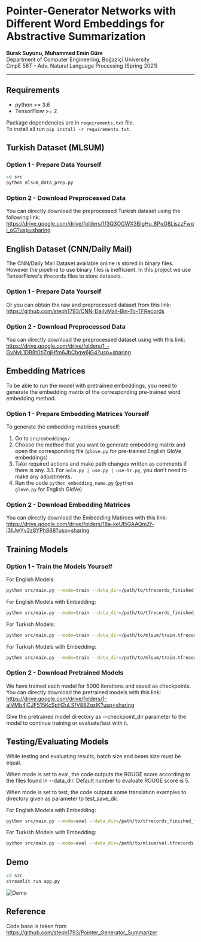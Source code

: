 # Pointer-Generator Networks with Different Word Embeddings for Abstractive Summarization

**Burak Suyunu, Muhammed Emin Güre**  
Department of Computer Engineering, Boğaziçi University  
CmpE 58T - Adv. Natural Language Processing (Spring 2021)

-----

## Requirements
* python >= 3.6
* TensorFlow >= 2

Package dependencies are in `requirements.txt` file.  
To install all run `pip install -r requirements.txt`.

## Turkish Dataset (MLSUM)

### Option 1 - Prepare Data Yourself
```bash
cd src
python mlsum_data_prep.py
```

### Option 2 - Download Preprocessed Data
You can directly download the preprocessed Turkish dataset using the following link: https://drive.google.com/drive/folders/1f3Q3OGWX3BIgHu_8PuO8LjszzFwqi_oG?usp=sharing


## English Dataset (CNN/Daily Mail)
The CNN/Daily Mail Dataset available online is stored in binary files. However the pipeline to use binary files is inefficient. In this project we use TensorFlows's tfrecords files to store datasets.

### Option 1 - Prepare Data Yourself
Or you can obtain the raw and preprocessed dataset from this link: https://github.com/steph1793/CNN-DailyMail-Bin-To-TFRecords

### Option 2 - Download Preprocessed Data
You can directly download the preprocessed dataset using with this link: https://drive.google.com/drive/folders/1_-GvNvL1DB8t0tjZgjHfm6JbChgw6jG4?usp=sharing


## Embedding Matrices

To be able to run the model with pretrained embeddings, you need to generate the embedding matrix of the corresponding pre-trained word embedding method. 

### Option 1 - Prepare Embedding Matrices Yourself
To generate the embedding matrices yourself:

1. Go to <code>src/embeddings/</code>
2. Choose the method that you want to generate embedding matrix and open the corresponding file (<code>glove.py</code> for pre-trained English GloVe embeddings)
3. Take required actions and make path changes written as comments if there is any.
  3.1. For <code>nnlm.py | use.py | use-tr.py</code>, you don't need to make any adjustments.
4. Run the code <code>python embedding_name.py</code> (<code>python glove.py</code> for English GloVe)

### Option 2 - Download Embedding Matrices
You can directly download the Embedding Matirces with this link: https://drive.google.com/drive/folders/18a-keUl5GAAQmZf-i3lUwYv2z8YPh888?usp=sharing


## Training Models

### Option 1 - Train the Models Yourself

For English Models:

```bash
python src/main.py --mode=train --data_dir=/path/to/tfrecords_finished_files/chunked_train --vocab_path=/path/to/tfrecords_finished_files/vocab --checkpoint_dir=/path/to/Checkpoints/embedding_name
```

For English Models with Embedding:

```bash
python src/main.py --mode=train --data_dir=/path/to/tfrecords_finished_files/chunked_train --vocab_path=/path/to/tfrecords_finished_files/vocab --checkpoint_dir=/path/to/Checkpoints/embedding-name --pt_embedding=/path/to/embeddings/embedding-name_embedding_matrix.pk --embed_size=embedding-dimension
```

For Turkish Models:

```bash
python src/main.py --mode=train --data_dir=/path/to/mlsum/train.tfrecords --vocab_path=/path/to/mlsum/vocab --checkpoint_dir=/path/to/Checkpoints/embedding_name
```

For Turkish Models with Embedding:

```bash
python src/main.py --mode=train --data_dir=/path/to/mlsum/train.tfrecords --vocab_path=/path/to/mlsum/vocab --checkpoint_dir=/path/to/Checkpoints/embedding-name --pt_embedding=/path/to/embeddings/embedding-name_embedding_matrix.pk --embed_size=embedding-dimension
```

### Option 2 - Download Pretrained Models

We have trained each model for 5000 iterations and saved as checkpoints. You can directly download the pretrained models with this link: https://drive.google.com/drive/folders/1-aIVMb4jCJF515KcSpH2uLSfV88ZqxlK?usp=sharing

Give the pretrained model directory as --checkpoint_dir parameter to the model to continue training or evaluate/test with it.


## Testing/Evaluating Models

While testing and evaluating results, batch size and beam size must be equal.

When mode is set to eval, the code outputs the ROUGE score according to the files found in --data_dir. Default number to evaluate ROUGE score is 5.

When mode is set to test, the code outputs some translation examples to directory given as parameter to test_save_dir.

For English Models with Embedding:

```bash
python src/main.py --mode=eval --data_dir=/path/to/tfrecords_finished_files/chunked_val --vocab_path=/path/to/tfrecords_finished_files/vocab --checkpoint_dir=/path/to/Checkpoints/embedding-name --pt_embedding=/path/to/embeddings/embedding-name_embedding_matrix.pk --embed_size=embedding-dimension --batch_size=4 --beam_size=4
```

For Turkish Models with Embedding:

```bash
python src/main.py --mode=eval --data_dir=/path/to/mlsum/val.tfrecords --vocab_path=/path/to/mlsum/vocab --checkpoint_dir=/path/to/Checkpoints/embedding-name --pt_embedding=/path/to/embeddings/embedding-name_embedding_matrix.pk --embed_size=embedding-dimension --batch_size=4 --beam_size=4
```

## Demo
```bash
cd src
streamlit run app.py
```

![Demo](https://github.com/emingure/text-summarization/blob/main/assets/demo.png?raw=true)


## Reference

Code base is taken from https://github.com/steph1793/Pointer_Generator_Summarizer
